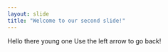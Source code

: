 ```yaml
---
layout: slide
title: "Welcome to our second slide!"
---
```

Hello there young one
Use the left arrow to go back!
